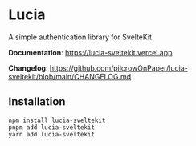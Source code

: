 # Lucia

A simple authentication library for SvelteKit

**Documentation**: https://lucia-sveltekit.vercel.app

**Changelog**: https://github.com/pilcrowOnPaper/lucia-sveltekit/blob/main/CHANGELOG.md

## Installation

```
npm install lucia-sveltekit
pnpm add lucia-sveltekit
yarn add lucia-sveltekit
```